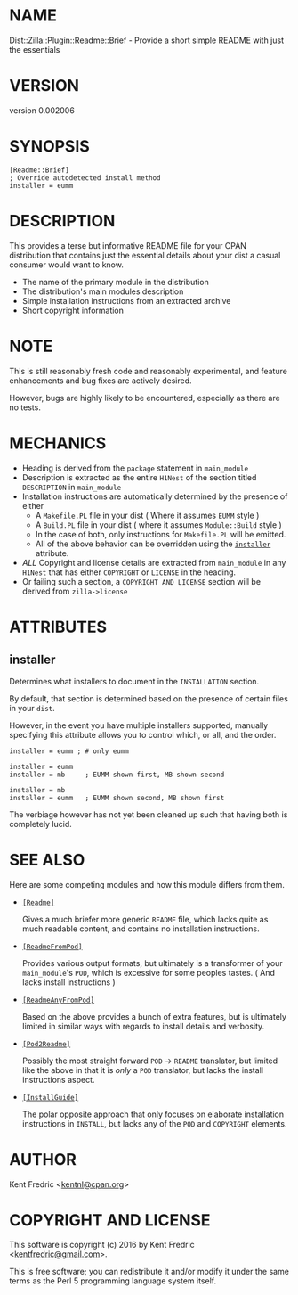 # NAME

Dist::Zilla::Plugin::Readme::Brief - Provide a short simple README with just the essentials

# VERSION

version 0.002006

# SYNOPSIS

    [Readme::Brief]
    ; Override autodetected install method
    installer = eumm

# DESCRIPTION

This provides a terse but informative README file for your CPAN distribution
that contains just the essential details about your dist a casual consumer would want to know.

- The name of the primary module in the distribution
- The distribution's main modules description
- Simple installation instructions from an extracted archive
- Short copyright information

# NOTE

This is still reasonably fresh code and reasonably experimental, and feature enhancements and bug fixes
are actively desired.

However, bugs are highly likely to be encountered, especially as there are no tests.

# MECHANICS

- Heading is derived from the `package` statement in `main_module`
- Description is extracted as the entire `H1Nest` of the section titled `DESCRIPTION` in `main_module`
- Installation instructions are automatically determined by the presence of either
    - A `Makefile.PL` file in your dist ( Where it assumes `EUMM` style )
    - A `Build.PL` file in your dist ( where it assumes `Module::Build` style )
    - In the case of both, only instructions for `Makefile.PL` will be emitted.
    - All of the above behavior can be overridden using the [`installer`](#installer) attribute.
- _ALL_ Copyright and license details are extracted from `main_module` in any `H1Nest` that has either `COPYRIGHT` or `LICENSE` in the heading.
- Or failing such a section, a `COPYRIGHT AND LICENSE` section will be derived from `zilla->license`

# ATTRIBUTES

## installer

Determines what installers to document in the `INSTALLATION` section.

By default, that section is determined based on the presence of certain
files in your `dist`.

However, in the event you have multiple installers supported, manually specifying
this attribute allows you to control which, or all, and the order.

    installer = eumm ; # only eumm

    installer = eumm
    installer = mb     ; EUMM shown first, MB shown second

    installer = mb
    installer = eumm   ; EUMM shown second, MB shown first

The verbiage however has not yet been cleaned up such that having both is completely lucid.

# SEE ALSO

Here are some competing modules and how this module differs from them.

- [`[Readme]`](https://metacpan.org/pod/Dist::Zilla::Plugin::Readme)

    Gives a much briefer more generic `README` file, which lacks quite as much readable content,
    and contains no installation instructions.

- [`[ReadmeFromPod]`](https://metacpan.org/pod/Dist::Zilla::Plugin::ReadmeFromPod)

    Provides various output formats, but ultimately is a transformer of your `main_module`'s `POD`,
    which is excessive for some peoples tastes. ( And lacks install instructions )

- [`[ReadmeAnyFromPod]`](https://metacpan.org/pod/Dist::Zilla::Plugin::ReadmeAnyFromPod)

    Based on the above provides a bunch of extra features, but is ultimately limited
    in similar ways with regards to install details and verbosity.

- [`[Pod2Readme]`](https://metacpan.org/pod/Dist::Zilla::Plugin::Pod2Readme)

    Possibly the most straight forward `POD` → `README` translator, but limited like the above
    in that it is _only_ a `POD` translator, but lacks the install instructions aspect.

- [`[InstallGuide]`](https://metacpan.org/pod/Dist::Zilla::Plugin::InstallGuide)

    The polar opposite approach that only focuses on elaborate installation instructions in `INSTALL`,
    but lacks any of the `POD` and `COPYRIGHT` elements.

# AUTHOR

Kent Fredric &lt;kentnl@cpan.org>

# COPYRIGHT AND LICENSE

This software is copyright (c) 2016 by Kent Fredric &lt;kentfredric@gmail.com>.

This is free software; you can redistribute it and/or modify it under
the same terms as the Perl 5 programming language system itself.
